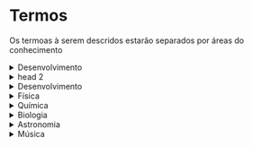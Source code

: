 # Termos

Os termoas à serem descridos estarão separados por áreas do conhecimento

<details><summary>Desenvolvimento</summary>
      <details><summary>Linguagens</summary>
        Python
    </details>
    <details><summary>Softwares</summary>
        VSCode
    </details>
</details>
<details><summary>head 2</summary>
    <details><summary>head 2.1</summary>
        content 1.1
    </details>
    <details><summary>head 2.2</summary>
        content 1.2
    </details>
</details>

<details>
    <summary>Desenvolvimento</summary>

</details>

<details>
    <summary>Física</summary>

</details>

<details>
    <summary>Química</summary>

</details>

<details>
    <summary>Biologia</summary>

</details>

<details>
    <summary>Astronomia</summary>
 
    
</details>

<details>
    <summary>Música</summary>

</details>
